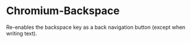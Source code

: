 # Chromium-Backspace
Re-enables the backspace key as a back navigation button (except when writing text).
